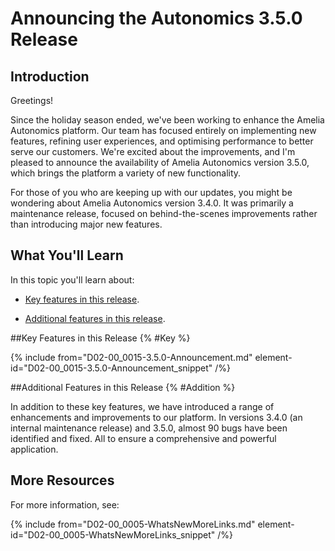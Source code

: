 # Announcing the Autonomics 3.5.0 Release

## Introduction

Greetings!

Since the holiday season ended, we've been working to enhance the Amelia Autonomics platform. Our team has focused entirely on implementing new features, refining user experiences, and optimising performance to better serve our customers. We're excited about the improvements, and I'm pleased to announce the availability of Amelia Autonomics version 3.5.0, which brings the platform a variety of new functionality.

For those of you who are keeping up with our updates, you might be wondering about Amelia Autonomics version 3.4.0. It was primarily a maintenance release, focused on behind-the-scenes improvements rather than introducing major new features.

## What You'll Learn

In this topic you'll learn about:

* [Key features in this release](#Key).

* [Additional features in this release](#Addition).

##Key Features in this Release {% #Key %}

{% include from="D02-00_0015-3.5.0-Announcement.md" element-id="D02-00_0015-3.5.0-Announcement_snippet" /%}

##Additional Features in this Release {% #Addition %}

In addition to these key features, we have introduced a range of enhancements and improvements to our platform. In versions 3.4.0 (an internal maintenance release) and 3.5.0, almost 90 bugs have been identified and fixed. All to ensure a comprehensive and powerful application.

## More Resources

For more information, see:

{% include from="D02-00_0005-WhatsNewMoreLinks.md" element-id="D02-00_0005-WhatsNewMoreLinks_snippet" /%}

